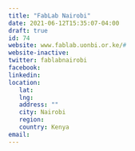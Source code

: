 ```yaml
---
title: "FabLab Nairobi"
date: 2021-06-12T15:35:07-04:00
draft: true
id: 74
website: www.fablab.uonbi.or.ke/#
website-inactive: 
twitter: fablabnairobi
facebook: 
linkedin: 
location: 
   lat: 
   lng: 
   address: ""
   city: Nairobi
   region: 
   country: Kenya
email: 
---
```



